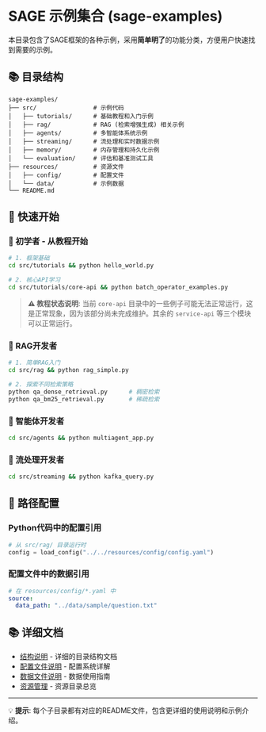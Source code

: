 # SAGE 示例集合 (sage-examples)

本目录包含了SAGE框架的各种示例，采用**简单明了**的功能分类，方便用户快速找到需要的示例。

## 📚 目录结构

```
sage-examples/
├── src/                # 示例代码
│   ├── tutorials/      # 基础教程和入门示例
│   ├── rag/            # RAG (检索增强生成) 相关示例
│   ├── agents/         # 多智能体系统示例
│   ├── streaming/      # 流处理和实时数据示例  
│   ├── memory/         # 内存管理和持久化示例
│   └── evaluation/     # 评估和基准测试工具
├── resources/          # 资源文件
│   ├── config/         # 配置文件
│   └── data/           # 示例数据
└── README.md
```

## 🚀 快速开始

### 🔰 初学者 - 从教程开始
```bash
# 1. 框架基础
cd src/tutorials && python hello_world.py

# 2. 核心API学习
cd src/tutorials/core-api && python batch_operator_examples.py
```

> **⚠️ 教程状态说明**: 当前 `core-api` 目录中的一些例子可能无法正常运行，这是正常现象，因为该部分尚未完成维护。其余的 `service-api` 等三个模块可以正常运行。

### 🧠 RAG开发者
```bash
# 1. 简单RAG入门
cd src/rag && python rag_simple.py

# 2. 探索不同检索策略
python qa_dense_retrieval.py      # 稠密检索
python qa_bm25_retrieval.py       # 稀疏检索
```

### 🤖 智能体开发者
```bash
cd src/agents && python multiagent_app.py
```

### 🌊 流处理开发者
```bash
cd src/streaming && python kafka_query.py
```

## 🔧 路径配置

### Python代码中的配置引用
```python
# 从 src/rag/ 目录运行时
config = load_config("../../resources/config/config.yaml")
```

### 配置文件中的数据引用
```yaml
# 在 resources/config/*.yaml 中
source:
  data_path: "../data/sample/question.txt"
```

## 📚 详细文档

- [结构说明](STRUCTURE.md) - 详细的目录结构文档
- [配置文件说明](resources/config/README.md) - 配置系统详解
- [数据文件说明](resources/data/README.md) - 数据使用指南
- [资源管理](resources/README.md) - 资源目录总览

---

💡 **提示**: 每个子目录都有对应的README文件，包含更详细的使用说明和示例介绍。
